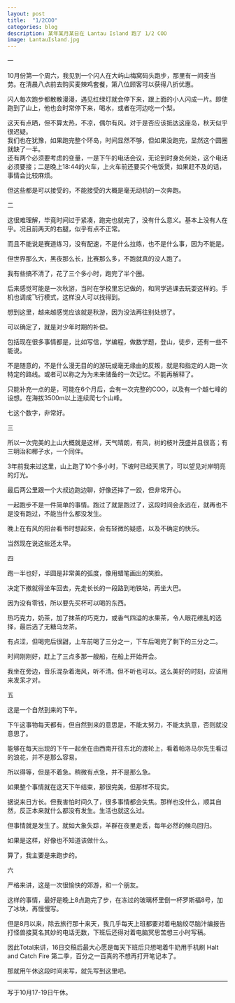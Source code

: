 ```yaml
---
layout: post
title:  "1/2COO"
categories: blog
description: 某年某月某日在 Lantau Island 跑了 1/2 COO
image: LantauIsland.jpg
--- 
```




一

10月份第一个周六，我见到一个闪人在大屿山梅窝码头跑步，那里有一间麦当劳。在清晨八点前去购买麦辣鸡套餐，第八位顾客可以获得八折优惠。

闪人每次跑步都散散漫漫，遇见红绿灯就会停下来，跟上面的小人闪成一片。即使跑到了山上，他也会时常停下来，喝水，或者在河边吃一个梨。

这天有点晒，但不算太热，不凉，偶尔有风。对于是否应该抵达这座岛，秋天似乎很迟疑。       
我们也在犹豫，如果跑完整个环岛，时间显然不够，但如果没跑完，显然这个圆圈就缺了一半。        
还有两个必须要考虑的变量，一是下午的电话会议，无论到时身处何处，这个电话必须要接；二是晚上18:44的火车，上火车前还要买个电饭煲，如果赶不及的话，事情会比较麻烦。

但这些都是可以接受的，不能接受的大概是毫无动机的一次奔跑。

二

这很难理解，毕竟时间过于紧凑，跑完也就完了，没有什么意义。基本上没有人在乎。况且前两天的右腿，似乎有点不正常。

而且不能说是赛道练习，没有配速，不是什么拉练，也不是什么事，因为不能是。

但世界那么大，黑夜那么长，比赛那么多，不跑就真的没人跑了。

我有些搞不清了，花了三个多小时，跑完了半个圈。

后来感觉可能是一次秋游，当时在学校里忘记做的，和同学逃课去玩耍这样的。手机也调成飞行模式，这样没人可以找得到。

想到这里，越来越感觉应该就是秋游，因为没法再往别处想了。

可以确定了，就是对少年时期的补偿。

包括现在很多事情都是，比如写信，学编程，做数学题，登山，徒步，还有一些不能说。

不是随意的，不是什么漫无目的的游玩或毫无缘由的反叛，就是和指定的人跑一次特定的路线。或者可以称之为为未来储备的一次记忆。不能再解释了。

只能补充一点的是，可能在6个月后，会有一次完整的COO，以及有一个越七峰的设想。在海拔3500m以上连续爬七个山峰。

七这个数字，非常好。

三

所以一次完美的上山大概就是这样，天气晴朗，有风，树的枝叶茂盛并且很高；有三明治和椰子水，一个同伴。

3年前我来过这里，山上跑了10个多小时，下坡时已经天黑了，可以望见对岸明亮的灯光。

最后两公里跟一个大叔边跑边聊，好像还摔了一跤，但非常开心。

一起跑步不是一件简单的事情。跑过了就是跑过了，这段时间会永远在，就再也不是没有跑过，不能当什么都没发生。

晚上在有风的阳台看书时想起来，会有轻微的疑惑，以及不确定的快乐。

当然现在说这些还太早。

四

跑一半也好，半圆是非常美的弧度，像用蜡笔画出的笑脸。

决定下撤就得坐车回去，先走长长的一段路到地铁站，再坐大巴。

因为没有零钱，所以要先买杯可以喝的东西。

热巧克力，奶茶，加了抹茶的巧克力，或香气四溢的水果茶，令人眼花缭乱的选择，最后选了无糖乌龙茶。

有点涩，但喝完后很甜，上车前喝了三分之一，下车后喝完了剩下的三分之二。

时间刚刚好，赶上了三点多那一艘船，在船上开始开会。

我坐在旁边，音乐混杂着海风，听不清。但不听也可以。这么美好的时刻，应该用来发呆才对。


五

这是一个自然到来的下午。

下午这事物每天都有，但自然到来的意思是，不能太努力，不能太执意，否则就没意思了。

能够在每天出现的下午一起坐在由西南开往东北的渡轮上，看着帕洛马尔先生看过的浪花，并不是那么容易。

所以得等，但是不着急。稍微有点急，并不是那么急。

如果整个事情就在这天下午结束，那很完美，但那样不现实。

据说来日方长。但我害怕时间久了，很多事情都会失焦。那样也没什么，顺其自然，反正本来就什么都没有发生。生活也就这么过。

但事情就是发生了。就如大象失踪，羊群在夜里走丢，每年必然的候鸟回归。

如果是这样，好像也不知道该做什么。

算了，我主要是来跑步的。


六

严格来讲，这是一次很愉快的郊游，和一个朋友。

这样的事情，最好是晚上8点跑完了步，在冻过的玻璃杯里倒一杯罗斯福8号，加了冰块，再慢慢写。

但是8月以来，除去旅行那十来天，我几乎每天上班都要对着电脑绞尽脑汁编报告打怪兽接莫名其妙的电话无数，下班后还得对着电脑冥思苦想三小时写稿。

因此Total来讲，16日交稿后最大心愿是每天下班后只想喝着牛奶用手机刷 Halt and Catch Fire 第二季，百分之一百真的不想再打开笔记本了。

那就用午休这段时间来写，就先写到这里吧。

---

写于10月17-19日午休。

 

 




 
